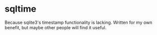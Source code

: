 sqltime
=======
Because sqlite3's timestamp functionality is lacking. Written for my own benefit, but maybe other people will find it useful.
